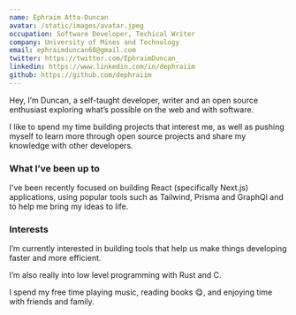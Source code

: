 ```yaml
---
name: Ephraim Atta-Duncan
avatar: /static/images/avatar.jpeg
occupation: Software Developer, Techical Writer
company: University of Mines and Technology
email: ephraimduncan68@gmail.com
twitter: https://twitter.com/EphraimDuncan_
linkedin: https://www.linkedin.com/in/dephraiim
github: https://github.com/dephraiim
---
```


Hey, I’m Duncan, a self-taught developer, writer and an open source enthusiast exploring what’s possible on the web and with software.

I like to spend my time building projects that interest me, as well as pushing myself to learn more through open source projects and share my knowledge with other developers.

### What I’ve been up to

I've been recently focused on building React (specifically Next.js) applications, using popular tools such as Tailwind, Prisma and GraphQl and to help me bring my ideas to life.

### Interests

I’m currently interested in building tools that help us make things developing faster and more efficient.

I’m also really into low level programming with Rust and C.

I spend my free time playing music, reading books 😋, and enjoying time with friends and family.
